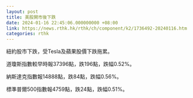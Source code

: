 ```yaml
---
layout: post
title: 美股開市後下跌
date: 2024-01-16 22:45:06.000000000 +08:00
link: https://news.rthk.hk/rthk/ch/component/k2/1736492-20240116.htm
categories: rthk
---
```


紐約股市下跌，受Tesla及蘋果股價下跌拖累。

道瓊斯指數較早時報37396點，跌196點，跌幅0.52%。

納斯達克指數報14888點，跌84點，跌幅0.56%。

標準普爾500指數報4759點，跌24點，跌幅0.51%。
